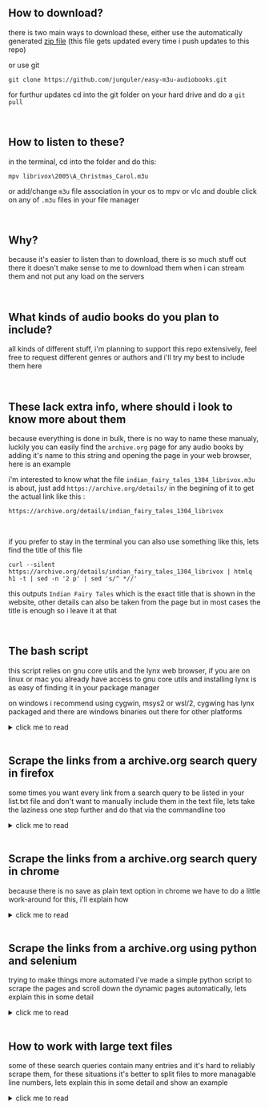 ## How to download?
there is two main ways to download these, either use the automatically generated [zip file](https://github.com/junguler/easy-m3u-audiobooks/archive/refs/heads/main.zip) (this file gets updated every time i push updates to this repo)

or use git
```
git clone https://github.com/junguler/easy-m3u-audiobooks.git
```
for furthur updates cd into the git folder on your hard drive and do a `git pull`

<br>

## How to listen to these?
in the terminal, cd into the folder and do this:
```
mpv librivox\2005\A_Christmas_Carol.m3u
```
or add/change `m3u` file association in your os to mpv or vlc and double click on any of `.m3u` files in your file manager

<br>

## Why?
because it's easier to listen than to download, there is so much stuff out there it doesn't make sense to me to download them when i can stream them and not put any load on the servers

<br>

## What kinds of audio books do you plan to include?
all kinds of different stuff, i'm planning to support this repo extensively, feel free to request different genres or authors and i'll try my best to include them here

<br>

## These lack extra info, where should i look to know more about them
because everything is done in bulk, there is no way to name these manualy, luckily you can easily find the `archive.org` page for any audio books by adding it's name to this string and opening the page in your web browser, here is an example

i'm interested to know what the file `indian_fairy_tales_1304_librivox.m3u` is about, just add `https://archive.org/details/` in the begining of it to get the actual link like this :
```
https://archive.org/details/indian_fairy_tales_1304_librivox
```

<br>

if you prefer to stay in the terminal you can also use something like this, lets find the title of this file
```
curl --silent https://archive.org/details/indian_fairy_tales_1304_librivox | htmlq h1 -t | sed -n '2 p' | sed 's/^ *//'
```
this outputs `Indian Fairy Tales` which is the exact title that is shown in the website, other details can also be taken from the page but in most cases the title is enough so i leave it at that

<br>

## The bash script
this script relies on gnu core utils and the lynx web browser, if you are on linux or mac you already have access to gnu core utils and installing lynx is as easy of finding it in your package manager

on windows i recommend using cygwin, msys2 or wsl/2, cygwing has lynx packaged and there are windows binaries out there for other platforms

<details>
  <summary>click me to read</summary>
  
<br>

so the first thing to do is to make a text file that includes the links you want to scrape, this can have one or many links in it, here is an example list file, i'll call it `list.txt`

```
https://archive.org/details/alice_in_wonderland_librivox
https://archive.org/details/moby_dick_librivox
https://archive.org/details/game_of_life_0911_librivox
```
  
<br>

now make the script executable by running this command
```
chmod +x m3u.sh
```
without this permission you won't be able to run the script in a unix envierment
  
<br>

```
#!/bin/bash

echo "insert the name of text file including different archive.org pages to scrape from"
read list 
```

the first line is to let the shell know what kind of script we are going to run, the `echo` command here shows the text and let's the user know what to do, the `read` parts takes what the user wrote and holds it for when we need it, i'm going to write the name of my text file here which is `list` 

note: don't add the extension here, the name is all you need, the rest of the script runs on it's own and doesn't need any user intraction
  
<br>

```
sed -e 's!https://archive.org/details/!!' $list.txt > temp_a.txt
```

this `sed` command remove the `https://archive.org/details/` from every link and stores the output to the `temp_a.txt` file, we remove the extra part so naming the output files will be easier
  
<br>

```
sed -i 's/\r$//' temp_a.txt
```

this line convert the windows text file format to a unix one to avoid erros in file names, if you are not on windows just it's not needed but doesn't harm anything either

<br>

```
for i in $(cat temp_a.txt) ; do lynx --dump --listonly --nonumbers "https://archive.org/download/$i" | grep "128kb.mp3" | grep -v "64kb" | grep -v ".zip" > $i.txt ; done
```

this line scrapes the actual links, here is what's happening:

`lynx` is a command line web browser that easily dumps the data from a website for us, we are feeding the info from the `temp_a.txt` to it here via a for loop, this will go thru the text file one by one and inserts it into the program, `grep` is used here to find the string 1`28kb.mp3` and exclude the links with `64kb` and `.zip` in them, finally create the text files for each link with their archive.org names

this will work in most of the links but not all, so we will run this command again with a slightly differnt thing to look for to get all the links, so lets do that in the next line
  
<br>

```
find *.txt -size 0 | sed 's/.txt//g' > temp_b.txt
```

this line finds every file that doesn't has anything in it and copies their name to the temp_b.txt file, lets use this new file to get the other links
  
<br>

```
for i in $(cat temp_b.txt) ; do lynx --dump --listonly --nonumbers "https://archive.org/download/$i" | grep ".mp3" | grep -v "64kb" | grep -v ".zip" > $i.txt ; done
```

this command is very similar to the last command but here we are only looking for the links that weren't scraped correctly

<br>

```
for i in $(cat temp_a.txt) ; do sed "s/^/#EXTINF:-1\n/" $i.txt > temp_c-$i.txt ; done
```

convert these text files to a m3u streams, add this string `#EXTINF:-1` above every link in text files

<br>

```
for i in $(cat temp_a.txt) ; do sed '1s/^/#EXTM3U\n/' temp_c-$i.txt > $i.m3u ; done
```

almost done, put this string `#EXTM3U`at the top of the text files and convert them to m3u streams

<br>

all done, now lets do some clean up

```
rm temp_a.txt temp_b.txt temp_c-*.txt 
```

remove the temp files that were created in the process

```
find . -type f -empty -delete
```

remove any extra files that might be in the folder that are zero bytes
  
<br>

after the script is done doing it's thing, you are going to have two sets of files, the .txt files are just the links of the mp3 files, use them to download the audio books if you want 

and the m3u files, these are the ones i'm including here in this repo, drag them to vlc or mpv to start listening

</details>

<br>

## Scrape the links from a archive.org search query in firefox
some times you want every link from a search query to be listed in your list.txt file and don't want to manually include them in the text file, lets take the laziness one step further and do that via the commandline too

<details>
  <summary>click me to read</summary>
  
<br>

open this link in firefox browser `https://archive.org/details/audio_bookspoetry` and search for the subject you are looking for, now take a look at the left side of the page to see how many entries are listed, now scroll the page down so all of them show up so when we save the page all of them are present

save the page as a plain text, now lets use this text file to find the links, i've named this page `web.txt`

```
cat web.txt | grep "https://archive.org/details/" | grep -v "@\|?\|*\|#\| " | awk '!seen[$0]++' | sed 's/[<>,]//g' > page.txt
```

using `grep` look for this string `https://archive.org/details/` , with `grep` exclude `@?* #`, use `awk` to remove duplicated entries and `sed` again to remove the few rogue tags that might stil be there, now you are left with the `page.txt` file that is ready to be used with the main script

</details>

<br>

## Scrape the links from a archive.org search query in chrome
because there is no save as plain text option in chrome we have to do a little work-around for this, i'll explain how

<details>
  <summary>click me to read</summary>
  
<br>

just like in the firefox method, search for the subject you want and scroll down so all of the links are shown and there is no more loading, now save the page in complete html

in the terminal naviagte to the folder you have saved this html file and run this command, i've named it `page.html` in this example

```
lynx --dump --listonly --nonumbers page.html | grep "https://archive.org/details/" | grep -v "@\|?\|*\|#\| " | awk '!seen[$0]++' | sed 's/[<>,]//g' > list.txt
```

now you have a `list.txt` that can be used with the script just like the firefox version, there are a few random links in this list file but the script will ignore them because it can't find any mp3 files inside them

</details>

<br>

## Scrape the links from a archive.org using python and selenium
trying to make things more automated i've made a simple python script to scrape the pages and scroll down the dynamic pages automatically, lets explain this in some detail

<details>
  <summary>click me to read</summary>
  
<br>

first install python3 if you don't have it already and using pip install `BeautifulSoup` and `selenium`

```
pip3 install selenium bs4
```

you also need to install firefox if you don't have it already and download [geckodriver](https://github.com/mozilla/geckodriver/releases) and make sure both of them are on your system PATH

i'm not going to explain how the python script itself works because i don't even know it but i know how to use it and that's what i'll go over

```
python3 scrape.py --url https://archive.org/details/librivoxaudio?and[]=year%3A%222007%22
```

the above command scrapes all the links from `https://archive.org/details/librivoxaudio?and[]=year%3A%222007%22` and prints them to your terminal, now lets pipe this output to several programs to get a usefull output for our `m3u.sh` script

```
python3 scrape.py --url https://archive.org/details/librivoxaudio?and[]=year%3A%222007%22 | sort | uniq | grep "details" | grep -v "@\|?\|%" | sed 's/^/https:\/\/archive.org/' > links.txt
```

`sort` does exactly what you think and it's required for `uniq` to work, uniq removes duplicates, then using `sed` we look for `details` in links because all of the pages we want to scrape from include them, remove `@?%` using `sed` because those links are also irrelevent to us and finally using `sed` add the string `https://archive.org` to the begining of all the links and save to `links.txt`

this will effectively get us the exact same output if we scrolled the pages to the bottom and saved them manually

</details>

<br>

## How to work with large text files
some of these search queries contain many entries and it's hard to reliably scrape them, for these situations it's better to split files to more managable line numbers, lets explain this in some detail and show an example 

<details>
  <summary>click me to read</summary>
  
<br>

i want to scrape this link ``https://archive.org/details/freemusicarchive`` , it has 16k+ files inside, our first roadblock is `archive.org` only shows 10k for every search query, so let's apply some filters to make this list less than 10,000 files, this paticular page includes a year category so lets choose years 2011-2021 for the first page apply the filter and it gives us 9k files, now scroll down as usual and save the page

now go back to that exact search filter and untick years 2011-2021 and enable the rest to load and save, this leaves us with 2 files, i've named them 2011-end.txt and begining-2010.txt , now scrape the links from them (this example is using the firefox `save as plain text` method)

```
cat begining-2010.txt | grep "https://archive.org/details/" | grep -v "@\|?\|*\|#\| " | awk '!seen[$0]++' | sed 's/[<>,]//g' >> FMA.txt
```
```
cat 2011-end.txt | grep "https://archive.org/details/" | grep -v "@\|?\|*\|#\| " | awk '!seen[$0]++' | sed 's/[<>,]//g' >> FMA.txt
```

notice that we used `>>` to combine both text files to one, now the `FMA.txt` files contains all the links, simple `cat` and `wc` shows us that it contains 16k lines
```
cat FMA.txt | wc
```

now lets convert this large text files to smaller more managable text files, lets cat all the lines and split the file by each character and numbers
```
for i in {a..z} {0..9} ; do cat FMA.txt | grep -iF "https://archive.org/details/$i" > $i.txt ; done
```

some of these are still very large and contain more than 1000 lines so lets further split them into smaller text files using the `split` command
```
for i in {a..z} {0..9} ; do split -l 200 $i.txt --additional-suffix=.txt $i$i$i- ; done
```

`-l 200` tells `split` to make every text file contain 200 lines or less, we add `.txt` suffix so each file is easily clickable/checkable and `$i$i$i-` is the prefix to make sorting the files easier

now that we have all the files sorted and none of them contain more than 200 lines lets scrape the links and move the streams created from each file to it's own folder
```
for i in *.txt ; do m3u_lite.sh $i ; echo "$i done" ; mkdir ${i%.*} ; mv *.m3u ${i%.*} ; sleep 30s ; done
```

this one liner command also pauses for 30 seconds after each file is scraped so the `archive.org` servers won't be pushed too hard

</details>
